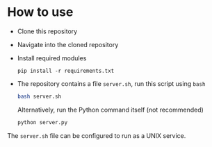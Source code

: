 # How to use
- Clone this repository
- Navigate into the cloned repository
- Install required modules
  ```
  pip install -r requirements.txt
  ```
- The repository contains a file `server.sh`, run this script using `bash`
  ```bash
  bash server.sh
  ```

  Alternatively, run the Python command itself (not recommended)
  ```bash
  python server.py
  ```

The `server.sh` file can be configured to run as a UNIX service.